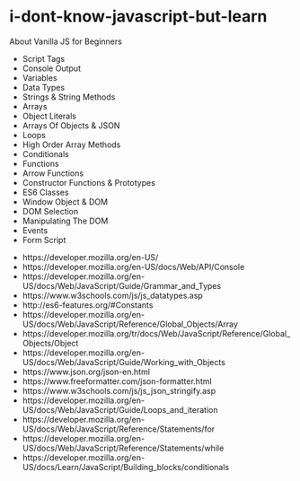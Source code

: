 # i-dont-know-javascript-but-learn
About Vanilla JS for Beginners

<ul>
<li>Script Tags</li>
<li>Console Output</li>
<li>Variables</li>
<li>Data Types</li>
<li>Strings & String Methods</li>
<li>Arrays</li>
<li>Object Literals</li>
<li>Arrays Of Objects & JSON</li>
<li>Loops</li>
<li>High Order Array Methods</li>
<li>Conditionals</li>
<li>Functions</li>
<li>Arrow Functions</li>
<li>Constructor Functions & Prototypes</li>
<li>ES6 Classes</li>
<li>Window Object & DOM</li>
<li>DOM Selection</li>
<li>Manipulating The DOM</li>
<li>Events</li>
<li>Form Script</li>
</ul>

<ul>
<li>https://developer.mozilla.org/en-US/</li>
<li>https://developer.mozilla.org/en-US/docs/Web/API/Console</li>
<li>https://developer.mozilla.org/en-US/docs/Web/JavaScript/Guide/Grammar_and_Types</li>
<li>https://www.w3schools.com/js/js_datatypes.asp</li>
<li>http://es6-features.org/#Constants</li>
<li>https://developer.mozilla.org/en-US/docs/Web/JavaScript/Reference/Global_Objects/Array</li>
<li>https://developer.mozilla.org/tr/docs/Web/JavaScript/Reference/Global_Objects/Object</li>
<li>https://developer.mozilla.org/en-US/docs/Web/JavaScript/Guide/Working_with_Objects</li>
<li>https://www.json.org/json-en.html</li>
<li>https://www.freeformatter.com/json-formatter.html</li>
<li>https://www.w3schools.com/js/js_json_stringify.asp</li>
<li>https://developer.mozilla.org/en-US/docs/Web/JavaScript/Guide/Loops_and_iteration</li>
<li>https://developer.mozilla.org/en-US/docs/Web/JavaScript/Reference/Statements/for</li>
<li>https://developer.mozilla.org/en-US/docs/Web/JavaScript/Reference/Statements/while</li>
<li>https://developer.mozilla.org/en-US/docs/Learn/JavaScript/Building_blocks/conditionals</li>
</ul>
